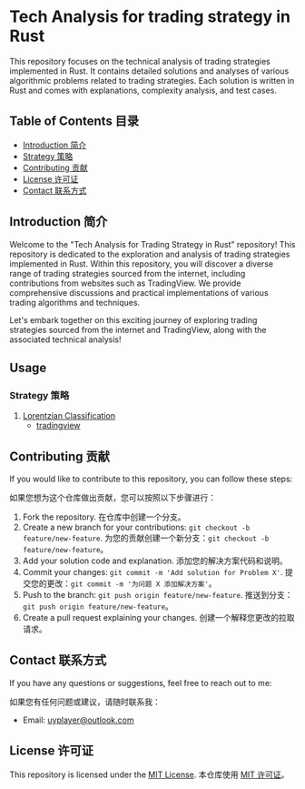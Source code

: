 # Tech Analysis for trading strategy in Rust 

This repository focuses on the technical analysis of trading strategies implemented in Rust. It contains detailed solutions and analyses of various algorithmic problems related to trading strategies. Each solution is written in Rust and comes with explanations, complexity analysis, and test cases.

## Table of Contents 目录

- [Introduction 简介](#introduction)
- [Strategy 策略](#strategy)
- [Contributing 贡献](#contributing)
- [License 许可证](#license)
- [Contact 联系方式](#contact)

## Introduction 简介
Welcome to the "Tech Analysis for Trading Strategy in Rust" repository! This repository is dedicated to the exploration and analysis of trading strategies implemented in Rust. Within this repository, you will discover a diverse range of trading strategies sourced from the internet, including contributions from websites such as TradingView. We provide comprehensive discussions and practical implementations of various trading algorithms and techniques.

Let's embark together on this exciting journey of exploring trading strategies sourced from the internet and TradingView, along with the associated technical analysis!

## Usage
### Strategy 策略
1. [Lorentzian Classification](src/lorentzian_classification)
    - [tradingview](https://www.tradingview.com/script/WhBzgfDu-Machine-Learning-Lorentzian-Classification/)



## Contributing 贡献

If you would like to contribute to this repository, you can follow these steps:

如果您想为这个仓库做出贡献，您可以按照以下步骤进行：

1. Fork the repository. 在仓库中创建一个分支。
2. Create a new branch for your contributions: `git checkout -b feature/new-feature`. 为您的贡献创建一个新分支：`git checkout -b feature/new-feature`。
3. Add your solution code and explanation. 添加您的解决方案代码和说明。
4. Commit your changes: `git commit -m 'Add solution for Problem X'`. 提交您的更改：`git commit -m '为问题 X 添加解决方案'`。
5. Push to the branch: `git push origin feature/new-feature`. 推送到分支：`git push origin feature/new-feature`。
6. Create a pull request explaining your changes. 创建一个解释您更改的拉取请求。

## Contact 联系方式

If you have any questions or suggestions, feel free to reach out to me:

如果您有任何问题或建议，请随时联系我：

- Email: uyplayer@outlook.com

## License 许可证

This repository is licensed under the [MIT License](LICENSE). 本仓库使用 [MIT 许可证](LICENSE)。
